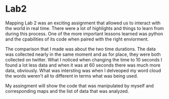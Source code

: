 # Lab2
Mapping
Lab 2 was an exciting assignment that allowed us to interact with the world in real time.
There were a lot of highlights and things to learn from during this process. 
One of the more important lessons learned was python and the cpabilities of its code when paired with the right enviorment. 

The comparison that I made was about the two time durations. The data was collected nearly in the same moment and as for place,
they were both collected on twitter. What I noticed when changing the time to 10 seconds I found a lot less data and when it was at 60 seconds there was much more data, obviously. What was intersting was when I delveoped my word cloud the words weren't all to different in terms what was being used. 

My assingment will show the code that was manipulated by myself and corresponding maps and the list of data that was analyzed. 
